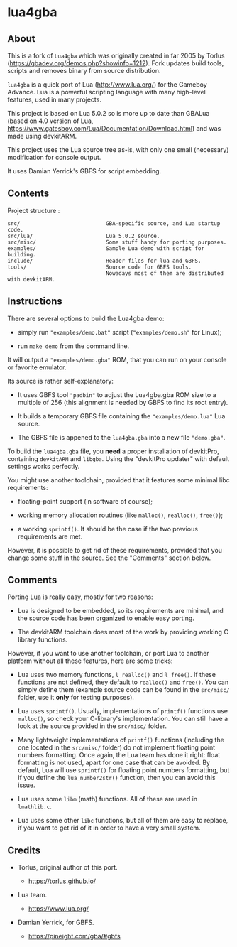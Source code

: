 # lua4gba

About
-------------------------------------------------------------------------------

This is a fork of `Lua4gba` which was originally created in far 2005 by
Torlus (https://gbadev.org/demos.php?showinfo=1212). Fork updates build tools,
scripts and removes binary from source distribution.

`lua4gba` is a quick port of Lua (http://www.lua.org/) for the Gameboy Advance.
Lua is a powerful scripting language with many high-level features, used in 
many projects.

This project is based on Lua 5.0.2 so is more up to date than GBALua 
(based on 4.0 version of Lua, https://www.gatesboy.com/Lua/Documentation/Download.html)
and was made using devkitARM.

This project uses the Lua source tree as-is, with only one small (necessary) modification
for console output.

It uses Damian Yerrick's GBFS for script embedding.

Contents
-------------------------------------------------------------------------------

Project structure :
```
src/                           GBA-specific source, and Lua startup code.
src/lua/                       Lua 5.0.2 source.
src/misc/                      Some stuff handy for porting purposes.
examples/                      Sample Lua demo with script for building.
include/                       Header files for lua and GBFS.
tools/                         Source code for GBFS tools.
                               Nowadays most of them are distributed with devkitARM.
```

Instructions
-------------------------------------------------------------------------------

There are several options to build the Lua4gba demo:

* simply run `"examples/demo.bat"` script (`"examples/demo.sh"` for Linux);

* run `make demo` from the command line.

It will output a `"examples/demo.gba"` ROM, that you can run on your console or favorite emulator.

Its source is rather self-explanatory:

* It uses GBFS tool `"padbin"` to adjust the Lua4gba.gba ROM size to a multiple
of 256 (this alignment is needed by GBFS to find its root entry).

* It builds a temporary GBFS file containing the `"examples/demo.lua"` Lua source.

* The GBFS file is appened to the `lua4gba.gba` into a new file `"demo.gba"`.

To build the `lua4gba.gba` file, you **need** a proper installation of devkitPro,
containing `devkitARM` and `libgba`. Using the "devkitPro updater" with default
settings works perfectly.

You might use another toolchain, provided that it features some minimal libc 
requirements:

* floating-point support (in software of course);

* working memory allocation routines (like `malloc()`, `realloc()`, `free()`);

* a working `sprintf()`. It should be the case if the two previous requirements
are met.

However, it is possible to get rid of these requirements, provided that you
change some stuff in the source. See the "Comments" section below.

Comments
-------------------------------------------------------------------------------

Porting Lua is really easy, mostly for two reasons:

* Lua is designed to be embedded, so its requirements are minimal, and the 
source code has been organized to enable easy porting.

* The devkitARM toolchain does most of the work by providing working C library
functions.

However, if you want to use another toolchain, or port Lua to another platform 
without all these features, here are some tricks:

* Lua uses two memory functions, `l_realloc()` and `l_free()`. If these functions 
are not defined, they default to `realloc()` and `free()`. You can simply define
them (example source code can be found in the `src/misc/` folder, use it **only**
for testing purposes).

* Lua uses `sprintf()`. Usually, implementations of `printf()` functions use 
`malloc()`, so check your C-library's implementation. You can still have a look at 
the source provided in the `src/misc/` folder.

* Many lightweight implementations of `printf()` functions (including the one
located in the `src/misc/` folder) do not implement floating point numbers formatting.
Once again, the Lua team has done it right: float formatting is not used, apart
for one case that can be avoided. By default, Lua will use `sprintf()` for floating
point numbers formatting, but if you define the `lua_number2str()` function, then
you can avoid this issue.

* Lua uses some `libm` (math) functions. All of these are used in `lmathlib.c`.

* Lua uses some other `libc` functions, but all of them are easy to replace, if 
you want to get rid of it in order to have a very small system.

Credits
-------------------------------------------------------------------------------

- Torlus, original author of this port.
    - https://torlus.github.io/

- Lua team.
    - https://www.lua.org/

- Damian Yerrick, for GBFS.
    - https://pineight.com/gba/#gbfs
